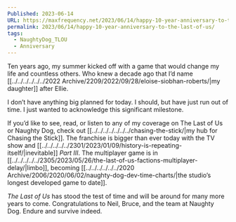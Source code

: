 ```yaml
---
Published: 2023-06-14
URL: https://maxfrequency.net/2023/06/14/happy-10-year-anniversary-to-the-last-of-us/
permalink: 2023/06/14/happy-10-year-anniversary-to-the-last-of-us/
tags:
  - NaughtyDog_TLOU
  - Anniversary
---
```

Ten years ago, my summer kicked off with a game that would change my life and countless others. Who knew a decade ago that I’d name [[../../../../../../2022 Archive/2209/2022/09/28/eloise-siobhan-roberts/|my daughter]] after Ellie.

I don’t have anything big planned for today. I should, but have just run out of time. I just wanted to acknowledge this significant milestone. 

If you’d like to see, read, or listen to any of my coverage on The Last of Us or Naughty Dog, check out [[../../../../../../../chasing-the-stick/|my hub for Chasing the Stick]]. The franchise is bigger than ever today with the TV show and [[../../../../../2301/2023/01/09/history-is-repeating-itself/|inevitable]] *Part III*. The multiplayer game is in [[../../../../../2305/2023/05/26/the-last-of-us-factions-multiplayer-delay/|limbo]], becoming [[../../../../../../2020 Archive/2006/2020/06/02/naughty-dog-dev-time-charts/|the studio’s longest developed game to date]].

*The Last of Us* has stood the test of time and will be around for many more years to come. Congratulations to Neil, Bruce, and the team at Naughty Dog. Endure and survive indeed.